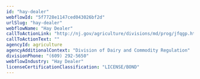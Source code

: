 ```yaml
---
id: "hay-dealer"
webflowId: "5f7728e1147ced043026bf2d"
urlSlug: "hay-dealer"
webflowName: "Hay Dealer"
callToActionLink: "http://nj.gov/agriculture/divisions/md/prog/jfqgp.html#top"
callToActionText: ""
agencyId: agriculture
agencyAdditionalContext: "Division of Dairy and Commodity Regulation"
divisionPhone: "(609) 292-5650"
webflowIndustry: "Hay Dealer"
licenseCertificationClassification: "LICENSE/BOND"
---
```

